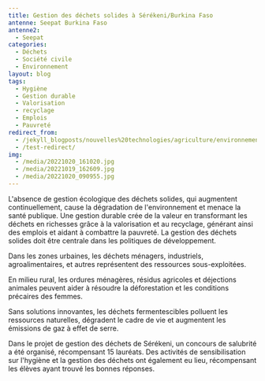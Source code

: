 ```yaml
---
title: Gestion des déchets solides à Sérékeni/Burkina Faso
antenne: Seepat Burkina Faso
antenne2:
  - Seepat
categories:
  - Déchets
  - Société civile
  - Environnement
layout: blog
tags:
  - Hygiène
  - Gestion durable
  - Valorisation
  - recyclage
  - Emplois
  - Pauvreté
redirect_from:
  - /jekyll_blogposts/nouvelles%20technologies/agriculture/environnement/developpement%20durable/education/2025/04/01/lavancement_des_activites_relatives_a_la_synoculture_au_cameroun.html2
  - /test-redirect/
img:
  - /media/20221020_161020.jpg
  - /media/20221019_162609.jpg
  - /media/20221020_090955.jpg
---
```

L'absence de gestion écologique des déchets solides, qui augmentent continuellement, cause la dégradation de l'environnement et menace la santé publique. Une gestion durable crée de la valeur en transformant les déchets en richesses grâce à la valorisation et au recyclage, générant ainsi des emplois et aidant à combattre la pauvreté. La gestion des déchets solides doit être centrale dans les politiques de développement.


Dans les zones urbaines, les déchets ménagers, industriels, agroalimentaires, et autres représentent des ressources sous-exploitées.

En milieu rural, les ordures ménagères, résidus agricoles et déjections animales peuvent aider à résoudre la déforestation et les conditions précaires des femmes.


Sans solutions innovantes, les déchets fermentescibles polluent les ressources naturelles, dégradent le cadre de vie et augmentent les émissions de gaz à effet de serre.


Dans le projet de gestion des déchets de Sérékeni, un concours de salubrité a été organisé, récompensant 15 lauréats. Des activités de sensibilisation sur l'hygiène et la gestion des déchets ont également eu lieu, récompensant les élèves ayant trouvé les bonnes réponses.
